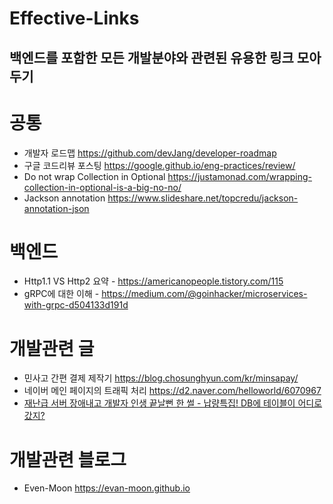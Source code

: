 # Effective-Links
## 백엔드를 포함한 모든 개발분야와 관련된 유용한 링크 모아두기

# 공통
- 개발자 로드맵 https://github.com/devJang/developer-roadmap  
- 구글 코드리뷰 포스팅 https://google.github.io/eng-practices/review/
- Do not wrap Collection in Optional https://justamonad.com/wrapping-collection-in-optional-is-a-big-no-no/
- Jackson annotation https://www.slideshare.net/topcredu/jackson-annotation-json
# 백엔드 
- Http1.1 VS Http2 요약 - https://americanopeople.tistory.com/115
- gRPC에 대한 이해 - https://medium.com/@goinhacker/microservices-with-grpc-d504133d191d

# 개발관련 글  
- 민사고 간편 결제 제작기 https://blog.chosunghyun.com/kr/minsapay/  
- 네이버 메인 페이지의 트래픽 처리 https://d2.naver.com/helloworld/6070967
- [재난급 서버 장애내고 개발자 인생 끝날뻔 한 썰 - 납량특집! DB에 테이블이 어디로 갔지?](https://www.youtube.com/watch?v=SWZcrdmmLEU)
# 개발관련 블로그
- Even-Moon https://evan-moon.github.io
